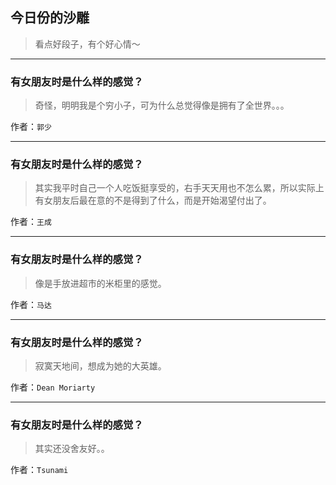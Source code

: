 ## 今日份的沙雕

> 看点好段子，有个好心情～


 
---

### 有女朋友时是什么样的感觉？

> 奇怪，明明我是个穷小子，可为什么总觉得像是拥有了全世界。。。


作者：`郭少`

---

### 有女朋友时是什么样的感觉？

> 其实我平时自己一个人吃饭挺享受的，右手天天用也不怎么累，所以实际上有女朋友后最在意的不是得到了什么，而是开始渴望付出了。


作者：`王成`

---

### 有女朋友时是什么样的感觉？

> 像是手放进超市的米柜里的感觉。


作者：`马达`

---

### 有女朋友时是什么样的感觉？

> 寂寞天地间，想成为她的大英雄。


作者：`Dean Moriarty`

---

### 有女朋友时是什么样的感觉？

> 其实还没舍友好。。


作者：`Tsunami`